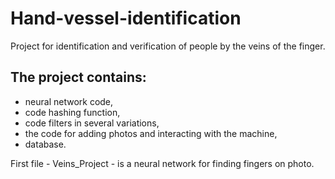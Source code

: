 # Hand-vessel-identification
Project for identification and verification of people by the veins of the finger.

## The project contains:
* neural network code,
* code hashing function,
* code filters in several variations,
* the code for adding photos and interacting with the machine,
* database.

First file - Veins_Project - is a neural network for finding fingers on photo.

